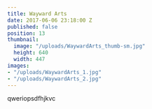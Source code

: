 ```yaml
---
title: Wayward Arts
date: 2017-06-06 23:18:00 Z
published: false
position: 13
thumbnail:
  image: "/uploads/WaywardArts_thumb-sm.jpg"
  height: 640
  width: 447
images:
- "/uploads/WaywardArts_1.jpg"
- "/uploads/WaywardArts_2.jpg"
---
```


qweriopsdfhjkvc